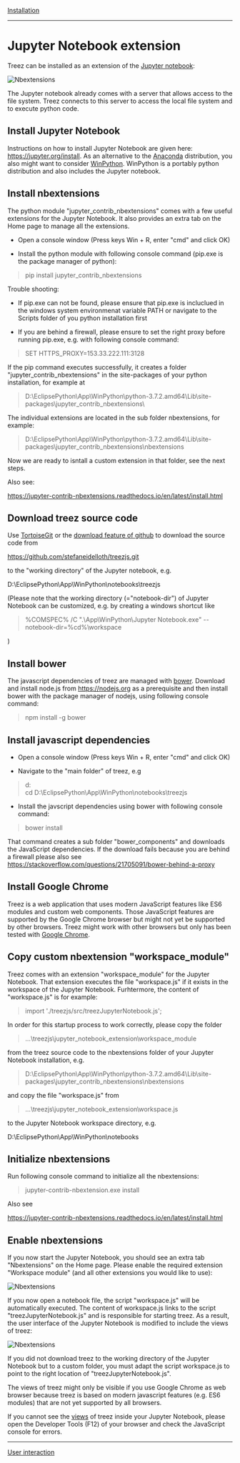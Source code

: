 [Installation](./installation.md)

----

# Jupyter Notebook extension

Treez can be installed as an extension of the [Jupyter notebook](https://www.dataquest.io/blog/jupyter-notebook-tutorial/): 

![Nbextensions](https://raw.githubusercontent.com/stefaneidelloth/treezjs/master/doc/images/jupyter_treez_views.png)

The Jupyter notebook already comes with a server that allows access to the file system. Treez connects to this server to
access the local file system and to execute python code.

## Install Jupyter Notebook

Instructions on how to install Jupyter Notebook are given here: https://jupyter.org/install.
As an alternative to the [Anaconda](https://www.anaconda.com/distribution/) distribution, you also might want to consider [WinPython](https://winpython.github.io/). WinPython is a portably python distribution and also includes the Jupyter notebook.

## Install nbextensions

The python module "jupyter_contrib_nbextensions" comes with a few useful extensions for the Jupyter Notebook. It also provides an extra tab on the Home page to manage all the extensions. 

* Open a console window (Press keys Win + R, enter "cmd" and click OK) 

* Install the python module with following console command (pip.exe is the package manager of python):

>pip install jupyter_contrib_nbextensions

Trouble shooting:

* If pip.exe can not be found, please ensure that pip.exe is incluclued in the windows system environmenat variable PATH or navigate to the Scripts folder of you python installation first

* If you are behind a firewall, please ensure to set the right proxy before running pip.exe, e.g. with following console command:

>SET HTTPS_PROXY=153.33.222.111:3128

If the pip command executes successfully, it creates a folder "jupyter_contrib_nbextensions" in the site-packages of your python installation, for example at

>D:\EclipsePython\App\WinPython\python-3.7.2.amd64\Lib\site-packages\jupyter_contrib_nbextensions\

The individual extensions are located in the sub folder nbextensions, for example:

>D:\EclipsePython\App\WinPython\python-3.7.2.amd64\Lib\site-packages\jupyter_contrib_nbextensions\nbextensions

Now we are ready to isntall a custom extension in that folder, see the next steps. 

Also see:

https://jupyter-contrib-nbextensions.readthedocs.io/en/latest/install.html

## Download treez source code

Use [TortoiseGit](https://tortoisegit.org/) or the [download feature of github](https://github.com/stefaneidelloth/treezjs/archive/master.zip) to download the source code from

https://github.com/stefaneidelloth/treezjs.git

to the "working directory" of the Jupyter notebook, e.g. 

D:\EclipsePython\App\WinPython\notebooks\treezjs

(Please note that the working directory (="notebook-dir") of Jupyter Notebook can be customized, e.g. by creating a windows shortcut like

>%COMSPEC% /C ".\App\WinPython\Jupyter Notebook.exe"  --notebook-dir=%cd%\workspace

)

## Install bower
The javascript dependencies of treez are managed with [bower](https://bower.io/). Download and install node.js
from https://nodejs.org as a prerequisite and then install bower with the package manager
of nodejs, using following console command:

>npm install -g bower

## Install javascript dependencies

* Open a console window (Press keys Win + R, enter "cmd" and click OK) 

* Navigate to the "main folder" of treez, e.g

>d:<br>
>cd D:\EclipsePython\App\WinPython\notebooks\treezjs

* Install the javscript dependencies using bower with following console command:

>bower install

That command creates a sub folder "bower_components" and downloads the JavaScript dependencies.
If the download fails because you are behind a firewall please also see 
https://stackoverflow.com/questions/21705091/bower-behind-a-proxy

## Install Google Chrome 

Treez is a web application that uses modern JavaScript features like ES6 modules and custom web components. 
Those JavaScript features are supported by the Google Chrome browser but might not yet be supported
by other browsers. Treez might work with other browsers but only has been tested with [Google Chrome](https://www.google.com/chrome/).

## Copy custom nbextension "workspace_module"

Treez comes with an extension "workspace_module" for the Jupyter Notebook. That extension
executes the file "workspace.js" if it exists in the workspace of the Jupyter Notebook. 
Furhtermore, the content of "workspace.js" is for example: 

>import './treezjs/src/treezJupyterNotebook.js';

In order for this startup process to work correctly, please copy the folder 

>...\treezjs\jupyter_notebook_extension\workspace_module

from the treez source code to the nbextensions folder of your Jupyter Notebook installation, e.g.

>D:\EclipsePython\App\WinPython\python-3.7.2.amd64\Lib\site-packages\jupyter_contrib_nbextensions\nbextensions

and copy the file "workspace.js" from 

>...\treezjs\jupyter_notebook_extension\workspace.js

to the Jupyter Notebook workspace directory, e.g. 

D:\EclipsePython\App\WinPython\notebooks


## Initialize nbextensions

Run following console command to initialize all the nbextensions:

>jupyter-contrib-nbextension.exe install 

Also see

https://jupyter-contrib-nbextensions.readthedocs.io/en/latest/install.html

## Enable nbextensions

If you now start the Jupyter Notebook, you should see an extra tab "Nbextensions" on the Home page.
Please enable the required extension "Workspace module" (and all other extensions you would like to use):

![Nbextensions](https://raw.githubusercontent.com/stefaneidelloth/treezjs/master/doc/images/jupyter_nbextensions_tab.png)

If you now open a notebook file, the script "workspace.js" will be automatically executed. The content of workspace.js links to the script "treezJupyterNotebook.js" and is responsible for starting treez. As a result, the user interface of the Jupyter Notebook is modified to include the views of treez:

![Nbextensions](https://raw.githubusercontent.com/stefaneidelloth/treezjs/master/doc/images/jupyter_treez_views.png)

If you did not download treez to the working directory of the Jupyter Notebook but to a custom folder, you must adapt the script workspace.js to point to the right location of "treezJupyterNotebook.js". 

The views of treez might only be visible if you use Google Chrome as web browser because treez is based on 
modern javascript features (e.g. ES6 modules) that are not yet supported by all browsers.

If you cannot see the [views](doc/views.md) of treez inside your Jupyter Notebook, please open the 
Developer Tools (F12) of your browser and check the JavaScript console for errors. 

----
[User interaction](./userInteraction.md)


